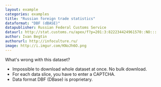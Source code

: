```yaml
---
layout: example
categories: examples
title: "Russian foreign trade statistics"
dataformat: "DBF (dBASE)"
datapublisher: Russian Federal Customs Service
dataurl: http://stat.customs.ru/apex/f?p=201:3:822234424961570::NO:::
author: Ivan Begtin
authorurl: http://infoculture.ru/
image: http://i.imgur.com/KNoJh6O.png
---
```


What's wrong with this dataset?

* Impossible to download whole dataset at once. No bulk download.
* For each data slice, you have to enter a CAPTCHA.
* Data format DBF (DBase) is proprietary.
